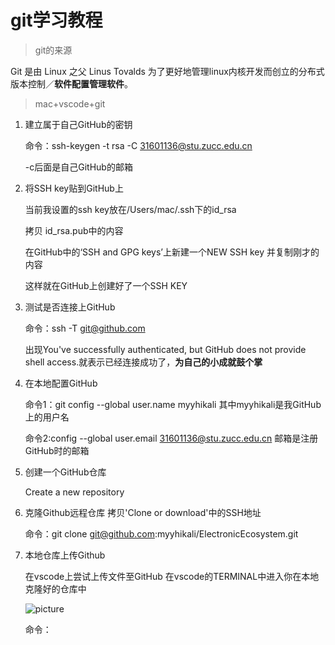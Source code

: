 # git学习教程
>git的来源

Git 是由 Linux 之父 Linus Tovalds 为了更好地管理linux内核开发而创立的分布式版本控制／**软件配置管理软件**。

>mac+vscode+git

1. 建立属于自己GitHub的密钥

    命令：ssh-keygen -t rsa -C 31601136@stu.zucc.edu.cn
    
    -c后面是自己GitHub的邮箱
2. 将SSH key贴到GitHub上
    
    当前我设置的ssh key放在/Users/mac/.ssh下的id_rsa
    
    拷贝 id_rsa.pub中的内容 
    
    在GitHub中的‘SSH and GPG keys’上新建一个NEW SSH key 并复制刚才的内容
    
    这样就在GitHub上创建好了一个SSH KEY
3. 测试是否连接上GitHub
    
    命令：ssh -T git@github.com

    出现You've successfully authenticated, but GitHub does not provide shell access.就表示已经连接成功了，**为自己的小成就鼓个掌**
4. 在本地配置GitHub

    命令1：git config --global user.name myyhikali
    其中myyhikali是我GitHub上的用户名

    命令2:config --global user.email 31601136@stu.zucc.edu.cn
    邮箱是注册GitHub时的邮箱

5. 创建一个GitHub仓库

    Create a new repository
6. 克隆Github远程仓库
    拷贝'Clone or download'中的SSH地址

    命令：git clone git@github.com:myyhikali/ElectronicEcosystem.git
7. 本地仓库上传Github

    在vscode上尝试上传文件至GitHub
    在vscode的TERMINAL中进入你在本地克隆好的仓库中

    ![picture](/Users/mac/Desktop/学科/跨平台脚本开发/电子生态系统/图片/ter.png)

    命令：
